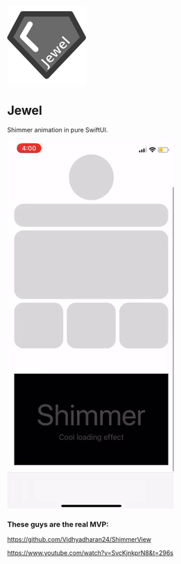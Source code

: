 ![Logo](https://raw.githubusercontent.com/alenkart/Jewel/master/docs/jewel.svg)

# Jewel

Shimmer animation in pure SwiftUI.

![Example](https://raw.githubusercontent.com/alenkart/Jewel/master/docs/example.gif)

### These guys are the real MVP:
https://github.com/Vidhyadharan24/ShimmerView

https://www.youtube.com/watch?v=SvcKjnkprN8&t=296s
